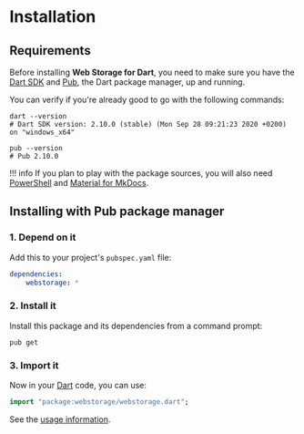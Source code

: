 # Installation

## Requirements
Before installing **Web Storage for Dart**, you need to make sure you have the [Dart SDK](https://dart.dev/tools/sdk)
and [Pub](https://dart.dev/tools/pub), the Dart package manager, up and running.

You can verify if you're already good to go with the following commands:

``` shell
dart --version
# Dart SDK version: 2.10.0 (stable) (Mon Sep 28 09:21:23 2020 +0200) on "windows_x64"

pub --version
# Pub 2.10.0
```

!!! info
	If you plan to play with the package sources, you will also need
	[PowerShell](https://docs.microsoft.com/en-us/powershell) and [Material for MkDocs](https://squidfunk.github.io/mkdocs-material).

## Installing with Pub package manager

### 1. Depend on it
Add this to your project's `pubspec.yaml` file:

``` yaml
dependencies:
	webstorage: *
```

### 2. Install it
Install this package and its dependencies from a command prompt:

``` shell
pub get
```

### 3. Import it
Now in your [Dart](https://dart.dev) code, you can use:

``` dart
import "package:webstorage/webstorage.dart";
```

See the [usage information](usage/api.md).
